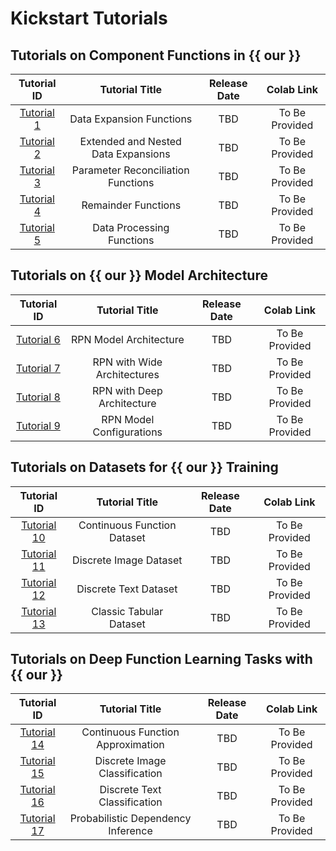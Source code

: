 # Kickstart Tutorials

## Tutorials on Component Functions in {{ our }}

|                     Tutorial ID                     |           Tutorial Title            | Release Date |   Colab Link    |
|:---------------------------------------------------:|:-----------------------------------:|:------------:|:---------------:|
|    [Tutorial 1](./module/expansion_function.md)     |      Data Expansion Functions       |     TBD      | To Be Provided  |
| [Tutorial 2](./module/extended_nested_expansion.md) | Extended and Nested Data Expansions |     TBD      | To Be Provided  |
|  [Tutorial 3](./module/reconciliation_function.md)  | Parameter Reconciliation Functions  |     TBD      | To Be Provided  |
|    [Tutorial 4](./module/remainder_function.md)     |         Remainder Functions         |     TBD      | To Be Provided  |
| [Tutorial 5](./module/data_processing_function.md)  |      Data Processing Functions      |     TBD      | To Be Provided  |


## Tutorials on {{ our }} Model Architecture

|             Tutorial ID             |              Tutorial Title              | Release Date |   Colab Link    |
|:-----------------------------------:|:----------------------------------------:|:------------:|:---------------:|
| [Tutorial 6](./model/rpn_model.md)  |          RPN Model Architecture          |     TBD      | To Be Provided  |
|  [Tutorial 7](./model/wide_rpn.md)  |       RPN with Wide Architectures        |     TBD      | To Be Provided  |
|  [Tutorial 8](./model/deep_rpn.md)  |        RPN with Deep Architecture        |     TBD      | To Be Provided  |
| [Tutorial 9](./model/rpn_config.md) |         RPN Model Configurations         |     TBD      | To Be Provided  |


## Tutorials on Datasets for {{ our }} Training

|              Tutorial ID               |       Tutorial Title        | Release Date |   Colab Link    |
|:--------------------------------------:|:---------------------------:|:------------:|:---------------:|
| [Tutorial 10](./data/function_data.md) | Continuous Function Dataset |     TBD      | To Be Provided  |
|  [Tutorial 11](./data/image_data.md)   |   Discrete Image Dataset    |     TBD      | To Be Provided  |
|   [Tutorial 12](./data/text_data.md)   |    Discrete Text Dataset    |     TBD      | To Be Provided  |
| [Tutorial 13](./data/tabular_data.md)  |   Classic Tabular Dataset   |     TBD      | To Be Provided  |

## Tutorials on Deep Function Learning Tasks with {{ our }}

|                   Tutorial ID                   |           Tutorial Title           | Release Date |   Colab Link    |
|:-----------------------------------------------:|:----------------------------------:|:------------:|:---------------:|
| [Tutorial 14](./task/function_approximation.md) | Continuous Function Approximation  |     TBD      | To Be Provided  |
|  [Tutorial 15](./task/image_classification.md)  |   Discrete Image Classification    |     TBD      | To Be Provided  |
|  [Tutorial 16](./task/text_classification.md)   |    Discrete Text Classification    |     TBD      | To Be Provided  |
|  [Tutorial 17](./task/dependency_inference.md)  | Probabilistic Dependency Inference |     TBD      | To Be Provided  |

